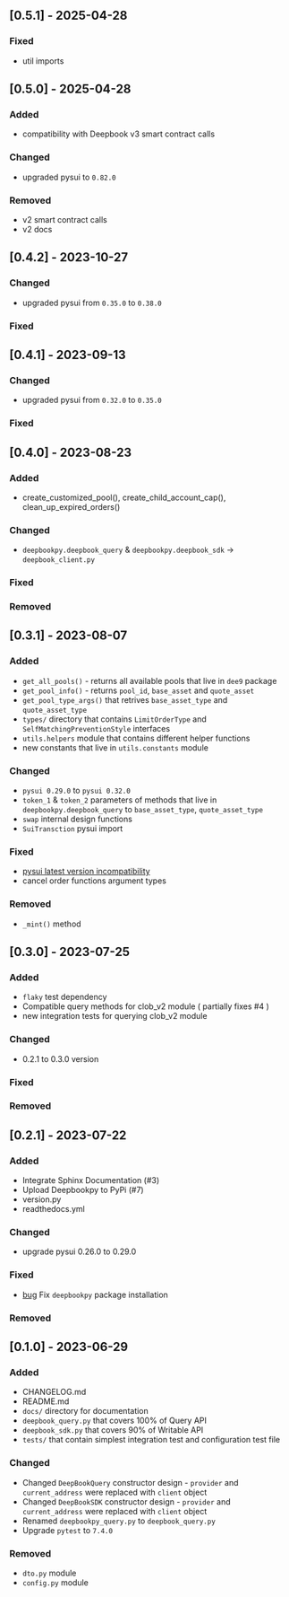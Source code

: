 ## [0.5.1] - 2025-04-28

### Fixed

- util imports

## [0.5.0] - 2025-04-28

### Added

- compatibility with Deepbook v3 smart contract calls

### Changed

- upgraded pysui to `0.82.0`

### Removed

- v2 smart contract calls
- v2 docs

## [0.4.2] - 2023-10-27


### Changed

- upgraded pysui from `0.35.0` to `0.38.0`

### Fixed


## [0.4.1] - 2023-09-13


### Changed

- upgraded pysui from `0.32.0` to `0.35.0`

### Fixed


## [0.4.0] - 2023-08-23

### Added

- create_customized_pool(), create_child_account_cap(), clean_up_expired_orders()


### Changed

- `deepbookpy.deepbook_query` & `deepbookpy.deepbook_sdk` -> `deepbook_client.py`

### Fixed



### Removed



## [0.3.1] - 2023-08-07

### Added

- `get_all_pools()` - returns all available pools that live in `dee9` package
- `get_pool_info()` - returns `pool_id`, `base_asset` and `quote_asset`
- `get_pool_type_args()` that retrives `base_asset_type` and `quote_asset_type`
- `types/` directory that contains `LimitOrderType` and `SelfMatchingPreventionStyle` interfaces
- `utils.helpers` module that contains different helper functions
- new constants that live in `utils.constants` module

### Changed

- `pysui 0.29.0` to `pysui 0.32.0`
- `token_1` & `token_2` parameters of methods that live in `deepbookpy.deepbook_query` to `base_asset_type`, `quote_asset_type`
- `swap` internal design functions
- `SuiTransction` pysui import

### Fixed

- [pysui latest version incompatibility](https://github.com/andreidev1/deepbookpy/issues/11)
- cancel order functions argument types


### Removed

- `_mint()` method

## [0.3.0] - 2023-07-25

### Added

- `flaky` test dependency
-  Compatible query methods for clob_v2 module ( partially fixes #4 )
-  new integration tests for querying clob_v2 module

### Changed

- 0.2.1 to 0.3.0 version

### Fixed


### Removed


## [0.2.1] - 2023-07-22

### Added

- Integrate Sphinx Documentation (#3)
- Upload Deepbookpy to PyPi (#7)
- version.py 
- readthedocs.yml

### Changed

- upgrade pysui 0.26.0 to 0.29.0

### Fixed

- [bug](https://github.com/andreidev1/deepbookpy/issues/8) Fix `deepbookpy` package installation

### Removed



## [0.1.0] - 2023-06-29

### Added

- CHANGELOG.md
- README.md
- `docs/` directory for documentation
- `deepbook_query.py` that covers 100% of Query API
- `deepbook_sdk.py` that covers 90% of Writable API
- `tests/` that contain simplest integration test and configuration test file

### Changed

- Changed `DeepBookQuery` constructor design - `provider` and `current_address` were replaced with `client` object
- Changed `DeepBookSDK` constructor design - `provider` and `current_address` were replaced with `client` object
- Renamed `deepbookpy_query.py` to `deepbook_query.py`
- Upgrade `pytest` to `7.4.0`

### Removed

- `dto.py` module
- `config.py` module